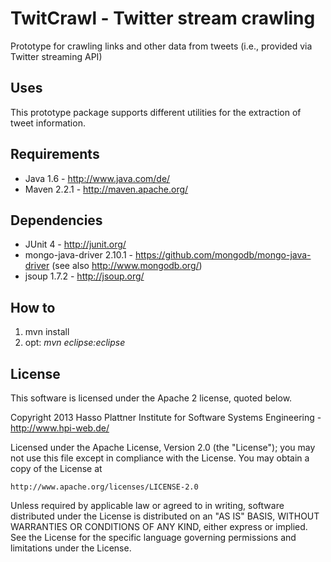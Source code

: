 ﻿# TwitCrawl - Twitter stream crawling

Prototype for crawling links and other data from tweets (i.e., provided via Twitter streaming API)


## Uses
This prototype package supports different utilities for the extraction of tweet information.


## Requirements
* Java 1.6 - http://www.java.com/de/
* Maven 2.2.1 - http://maven.apache.org/

## Dependencies
* JUnit 4 - http://junit.org/
* mongo-java-driver 2.10.1 - https://github.com/mongodb/mongo-java-driver (see also http://www.mongodb.org/)
* jsoup 1.7.2 - http://jsoup.org/

## How to
1. mvn install
2. opt: *mvn eclipse:eclipse*


## License
This software is licensed under the Apache 2 license, quoted below.

Copyright 2013 Hasso Plattner Institute for Software Systems Engineering - http://www.hpi-web.de/

Licensed under the Apache License, Version 2.0 (the "License"); you may not
use this file except in compliance with the License. You may obtain a copy of
the License at

    http://www.apache.org/licenses/LICENSE-2.0

Unless required by applicable law or agreed to in writing, software
distributed under the License is distributed on an "AS IS" BASIS, WITHOUT
WARRANTIES OR CONDITIONS OF ANY KIND, either express or implied. See the
License for the specific language governing permissions and limitations under
the License.